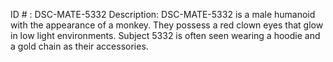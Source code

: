 ID # : DSC-MATE-5332
Description: DSC-MATE-5332 is a male humanoid with the appearance of a monkey. They possess a red clown eyes that glow in low light environments. Subject 5332 is often seen wearing a hoodie and a gold chain as their accessories.